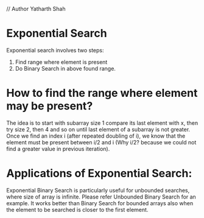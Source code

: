 
// Author Yatharth Shah
# Exponential Search

Exponential search involves two steps:

1) Find range where element is present
2) Do Binary Search in above found range.

# How to find the range where element may be present?
The idea is to start with subarray size 1 compare its last element with x, then try size 2, then 4 and so on until last element of a subarray is not greater.
Once we find an index i (after repeated doubling of i), we know that the element must be present between i/2 and i (Why i/2? because we could not find a greater value in previous iteration).

# Applications of Exponential Search:

Exponential Binary Search is particularly useful for unbounded searches, where size of array is infinite. Please refer Unbounded Binary Search for an example.
It works better than Binary Search for bounded arrays also when the element to be searched is closer to the first element.
